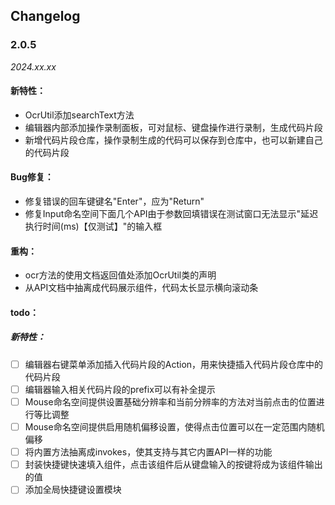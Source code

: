 ## Changelog

### 2.0.5

_2024.xx.xx_

#### 新特性：

- OcrUtil添加searchText方法
- 编辑器内部添加操作录制面板，可对鼠标、键盘操作进行录制，生成代码片段
- 新增代码片段仓库，操作录制生成的代码可以保存到仓库中，也可以新建自己的代码片段

#### Bug修复：

- 修复错误的回车键键名"Enter"，应为"Return"
- 修复Input命名空间下面几个API由于参数回填错误在测试窗口无法显示"延迟执行时间(ms)【仅测试】"的输入框

#### 重构：

- ocr方法的使用文档返回值处添加OcrUtil类的声明
- 从API文档中抽离成代码展示组件，代码太长显示横向滚动条

#### todo：

##### 新特性：

- [ ] 编辑器右键菜单添加插入代码片段的Action，用来快捷插入代码片段仓库中的代码片段
- [ ] 编辑器输入相关代码片段的prefix可以有补全提示
- [ ] Mouse命名空间提供设置基础分辨率和当前分辨率的方法对当前点击的位置进行等比调整
- [ ] Mouse命名空间提供启用随机偏移设置，使得点击位置可以在一定范围内随机偏移
- [ ] 将内置方法抽离成invokes，使其支持与其它内置API一样的功能
- [ ] 封装快捷键快速填入组件，点击该组件后从键盘输入的按键将成为该组件输出的值
- [ ] 添加全局快捷键设置模块
